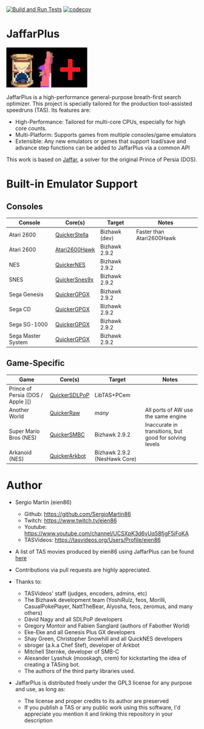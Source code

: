 
[![Build and Run Tests](https://github.com/SergioMartin86/jaffarPlusPlus/actions/workflows/make.yml/badge.svg)](https://github.com/SergioMartin86/jaffarPlusPlus/actions/workflows/make.yml) [![codecov](https://codecov.io/gh/SergioMartin86/jaffarPlus/graph/badge.svg?token=B9KMR864ZP)](https://codecov.io/gh/SergioMartin86/jaffarPlus)

# JaffarPlus

![](jaffar.png)

JaffarPlus is a high-performance general-purpose breath-first search optimizer. This project is specially tailored for the production tool-assisted speedruns (TAS). Its features are:

* High-Performance: Tailored for multi-core CPUs, especially for high core counts.
* Multi-Platform: Supports games from multiple consoles/game emulators
* Extensible: Any new emulators or games that support load/save and advance step functions can be added to JaffarPlus via a common API

This work is based on [Jaffar](https://github.com/SergioMartin86/jaffar), a solver for the original Prince of Persia (DOS).

# Built-in Emulator Support

## Consoles

| Console            | Core(s)                                                                      | Target        |  Notes        |
| --------           | -------                                                                      | ------        | ------        |
| Atari 2600         | [QuickerStella](https://github.com/SergioMartin86/quickerStella)             | Bizhawk (dev) | Faster than Atari2600Hawk  |
| Atari 2600         | [Atari2600Hawk](https://github.com/CasualPokePlayer/libAtari2600Hawk)        | Bizhawk 2.9.2 |               |
| NES                | [QuickerNES](https://github.com/SergioMartin86/quickerNES)                   | Bizhawk 2.9.2 |               |
| SNES               | [QuickerSnes9x](https://github.com/SergioMartin86/quickerSnes9x)             | Bizhawk 2.9.2 |               |
| Sega Genesis       | [QuickerGPGX](https://github.com/SergioMartin86/quickerGPGX)                 | Bizhawk 2.9.2 |               |
| Sega CD            | [QuickerGPGX](https://github.com/SergioMartin86/quickerGPGX)                 | Bizhawk 2.9.2 |               |
| Sega SG-1000       | [QuickerGPGX](https://github.com/SergioMartin86/quickerGPGX)                 | Bizhawk 2.9.2 |               |
| Sega Master System | [QuickerGPGX](https://github.com/SergioMartin86/quickerGPGX)                 | Bizhawk 2.9.2 |               |

## Game-Specific

| Game                                | Core(s)                                                           |   Target      |  Notes   |
| --------                            | -------                                                           | ------        | ------   |
| Prince of Persia (DOS / Apple ][)   | [QuickerSDLPoP](https://github.com/SergioMartin86/quickerSDLPoP)  | LibTAS+PCem   |          |
| Another World                       | [QuickerRaw](https://github.com/SergioMartin86/QuickerRAW)        | *many*        |  All ports of AW use the same engine |
| Super Mario Bros (NES)              | [QuickerSMBC](https://github.com/SergioMartin86/quickerSMBC)      | Bizhawk 2.9.2 |  Inaccurate in transitions, but good for solving levels |
| Arkanoid (NES)                      | [QuickerArkbot](https://github.com/SergioMartin86/quickerArkBot)  | Bizhawk 2.9.2 (NesHawk Core) |          |

Author
=============

- Sergio Martin (eien86)
  + Github: https://github.com/SergioMartin86
  + Twitch: https://www.twitch.tv/eien86
  + Youtube: https://www.youtube.com/channel/UCSXpK3d6vUq58fjgF5jFoKA
  + TASVideos: https://tasvideos.org/Users/Profile/eien86

- A list of TAS movies produced by eien86 using JaffarPlus can be found [here](https://tasvideos.org/Subs-List?user=eien86&statusfilter=6)

- Contributions via pull requests are highly appreciated.

- Thanks to:
  + TASVideos' staff (judges, encoders, admins, etc)
  + The Bizhawk development team (YoshiRulz, feos, Morilli, CasualPokePlayer, NattTheBear, Alyosha, feos, zeromus, and many others)
  + Dávid Nagy and all SDLPoP developers
  + Gregory Montoir and Fabien Sanglard (authors of Fabother World)
  + Eke-Eke and all Genesis Plus GX developers
  + Shay Green, Christopher Snowhill and all QuickNES developers
  + sbroger (a.k.a Chef Stef), developer of Arkbot
  + Mitchell Sternke, developer of SMB-C
  + Alexander Lyashuk (mooskagh, crem) for kickstarting the idea of creating a TASing bot.
  + The authors of the third party libraries used.

- JaffarPlus is distributed freely under the GPL3 license for any purpose and use, as long as:
  + The license and proper credits to its author are preserved
  + If you publish a TAS or any public work using this software, I'd appreciate you mention it and linking this repository in your description

